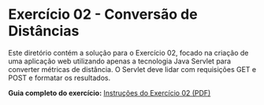 # Exercício 02 - Conversão de Distâncias

Este diretório contém a solução para o Exercício 02, focado na criação de uma aplicação web utilizando apenas a tecnologia Java Servlet para converter métricas de distância. O Servlet deve lidar com requisições GET e POST e formatar os resultados.

**Guia completo do exercício:** [Instruções do Exercício 02 (PDF)](./pdf/Exercicio02.pdf)